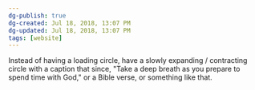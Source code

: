 ```yaml
---
dg-publish: true
dg-created: Jul 18, 2018, 13:07 PM
dg-updated: Jul 18, 2018, 13:07 PM
tags: [website]
---
```


Instead of having a loading circle, have a slowly expanding / contracting circle with a caption that since, "Take a deep breath as you prepare to spend time with God," or a Bible verse, or something like that.


